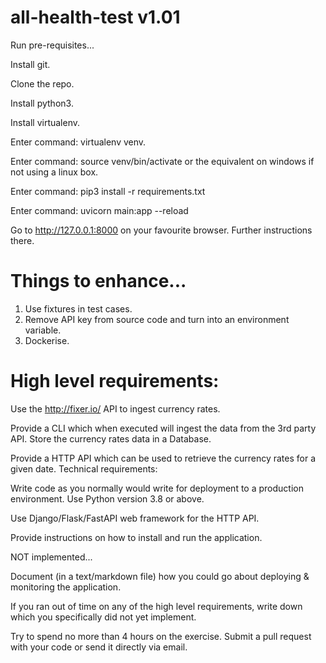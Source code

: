 # all-health-test v1.01

Run pre-requisites...

Install git.

Clone the repo.

Install python3.

Install virtualenv.

Enter command: virtualenv venv.

Enter command: source venv/bin/activate or the equivalent on windows if not using a linux box.

Enter command: pip3 install -r requirements.txt

Enter command: uvicorn main:app --reload

Go to http://127.0.0.1:8000 on your favourite browser.  Further instructions there.

# Things to enhance...

1) Use fixtures in test cases.
2) Remove API key from source code and turn into an environment variable.
3) Dockerise.

# High level requirements:
Use the http://fixer.io/ API to ingest currency rates.

Provide a CLI which when executed will ingest the data from the 3rd party API. Store the currency rates data in a Database.

Provide a HTTP API which can be used to retrieve the currency rates for a given date. Technical requirements:

Write code as you normally would write for deployment to a production environment. Use Python version 3.8 or above.

Use Django/Flask/FastAPI web framework for the HTTP API.

Provide instructions on how to install and run the application.

NOT implemented...

Document (in a text/markdown file) how you could go about deploying & monitoring the application.


If you ran out of time on any of the high level requirements, write down which you specifically did not yet implement.

Try to spend no more than 4 hours on the exercise. Submit a pull request with your code or send it directly via email.

 
